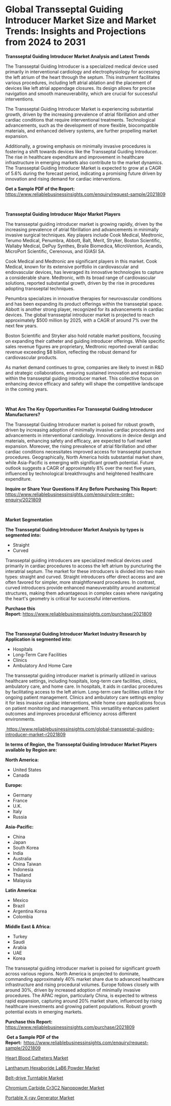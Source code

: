 <p><h1>Global Transseptal Guiding Introducer Market Size and Market Trends: Insights and Projections from 2024 to 2031</h1></p><p><strong>Transseptal Guiding Introducer Market Analysis and Latest Trends</strong></p>
<p><p>The Transseptal Guiding Introducer is a specialized medical device used primarily in interventional cardiology and electrophysiology for accessing the left atrium of the heart through the septum. This instrument facilitates various procedures, including left atrial ablation and the placement of devices like left atrial appendage closures. Its design allows for precise navigation and smooth maneuverability, which are crucial for successful interventions.</p><p>The Transseptal Guiding Introducer Market is experiencing substantial growth, driven by the increasing prevalence of atrial fibrillation and other cardiac conditions that require interventional treatments. Technological advancements, such as the development of more flexible, biocompatible materials, and enhanced delivery systems, are further propelling market expansion. </p><p>Additionally, a growing emphasis on minimally invasive procedures is fostering a shift towards devices like the Transseptal Guiding Introducer. The rise in healthcare expenditure and improvement in healthcare infrastructure in emerging markets also contribute to the market dynamics. The Transseptal Guiding Introducer Market is expected to grow at a CAGR of 5.6% during the forecast period, indicating a promising future driven by innovation and rising demand for cardiac interventions.</p></p>
<p><strong>Get a Sample PDF of the Report:&nbsp;</strong> <a href="https://www.reliablebusinessinsights.com/enquiry/request-sample/2021809?utm_campaign=39&utm_medium=2&utm_source=Github&utm_content=ia&utm_term=28102024&utm_id=transseptal-guiding-introducer">https://www.reliablebusinessinsights.com/enquiry/request-sample/2021809</a></p>
<p>&nbsp;</p>
<p><strong>Transseptal Guiding Introducer Major Market Players</strong></p>
<p><p>The transseptal guiding introducer market is growing rapidly, driven by the increasing prevalence of atrial fibrillation and advancements in minimally invasive surgical techniques. Key players include Cook Medical, Medtronic, Terumo Medical, Penumbra, Abbott, Balt, Merit, Stryker, Boston Scientific, Wallaby Medical, DePuy Synthes, Braile Biomedica, MicroVention, Acandis, MicroPort Scientific, Cerenovus, and IGIASI SA.</p><p>Cook Medical and Medtronic are significant players in this market. Cook Medical, known for its extensive portfolio in cardiovascular and endovascular devices, has leveraged its innovative technologies to capture a considerable share. Medtronic, with its broad range of cardiovascular solutions, reported substantial growth, driven by the rise in procedures adopting transseptal techniques. </p><p>Penumbra specializes in innovative therapies for neurovascular conditions and has been expanding its product offerings within the transseptal space. Abbott is another strong player, recognized for its advancements in cardiac devices. The global transseptal introducer market is projected to reach approximately $500 million by 2025, with a CAGR of around 7% over the next few years.</p><p>Boston Scientific and Stryker also hold notable market positions, focusing on expanding their catheter and guiding introducer offerings. While specific sales revenue figures are proprietary, Medtronic reported overall cardiac revenue exceeding $8 billion, reflecting the robust demand for cardiovascular products.</p><p>As market demand continues to grow, companies are likely to invest in R&D and strategic collaborations, ensuring sustained innovation and expansion within the transseptal guiding introducer market. This collective focus on enhancing device efficacy and safety will shape the competitive landscape in the coming years.</p></p>
<p>&nbsp;</p>
<p><strong>What Are The Key Opportunities For Transseptal Guiding Introducer Manufacturers?</strong></p>
<p><p>The Transseptal Guiding Introducer market is poised for robust growth, driven by increasing adoption of minimally invasive cardiac procedures and advancements in interventional cardiology. Innovations in device design and materials, enhancing safety and efficacy, are expected to fuel market expansion. Moreover, the rising prevalence of atrial fibrillation and other cardiac conditions necessitates improved access for transseptal puncture procedures. Geographically, North America holds substantial market share, while Asia-Pacific is emerging with significant growth potential. Future outlook suggests a CAGR of approximately 8% over the next five years, influenced by technological breakthroughs and heightened healthcare expenditure.</p></p>
<p><strong>Inquire or Share Your Questions If Any Before Purchasing This Report:</strong> <a href="https://www.reliablebusinessinsights.com/enquiry/pre-order-enquiry/2021809?utm_campaign=39&utm_medium=2&utm_source=Github&utm_content=ia&utm_term=28102024&utm_id=transseptal-guiding-introducer">https://www.reliablebusinessinsights.com/enquiry/pre-order-enquiry/2021809</a></p>
<p>&nbsp;</p>
<p><strong>Market Segmentation</strong></p>
<p><strong>The Transseptal Guiding Introducer Market Analysis by types is segmented into:</strong></p>
<p><ul><li>Straight</li><li>Curved</li></ul></p>
<p><p>Transseptal guiding introducers are specialized medical devices used primarily in cardiac procedures to access the left atrium by puncturing the interatrial septum. The market for these introducers is divided into two main types: straight and curved. Straight introducers offer direct access and are often favored for simpler, more straightforward procedures. In contrast, curved introducers provide enhanced maneuverability around anatomical structures, making them advantageous in complex cases where navigating the heart's geometry is critical for successful interventions.</p></p>
<p><strong>Purchase this Report:&nbsp;</strong><a href="https://www.reliablebusinessinsights.com/purchase/2021809?utm_campaign=39&utm_medium=2&utm_source=Github&utm_content=ia&utm_term=28102024&utm_id=transseptal-guiding-introducer">https://www.reliablebusinessinsights.com/purchase/2021809</a></p>
<p>&nbsp;</p>
<p><strong>The Transseptal Guiding Introducer Market Industry Research by Application is segmented into:</strong></p>
<p><ul><li>Hospitals</li><li>Long-Term Care Facilities</li><li>Clinics</li><li>Ambulatory And Home Care</li></ul></p>
<p><p>The transseptal guiding introducer market is primarily utilized in various healthcare settings, including hospitals, long-term care facilities, clinics, ambulatory care, and home care. In hospitals, it aids in cardiac procedures by facilitating access to the left atrium. Long-term care facilities utilize it for ongoing patient management. Clinics and ambulatory care settings employ it for less invasive cardiac interventions, while home care applications focus on patient monitoring and management. This versatility enhances patient outcomes and improves procedural efficiency across different environments.</p></p>
<p><a href="https://www.reliablebusinessinsights.com/global-transseptal-guiding-introducer-market-r2021809?utm_campaign=39&utm_medium=2&utm_source=Github&utm_content=ia&utm_term=28102024&utm_id=transseptal-guiding-introducer">&nbsp;https://www.reliablebusinessinsights.com/global-transseptal-guiding-introducer-market-r2021809</a></p>
<p><strong>In terms of Region, the Transseptal Guiding Introducer Market Players available by Region are:</strong></p>
<p>
    <p> <strong> North America: </strong>
        <ul>
            <li>United States</li>
            <li>Canada</li>
        </ul>
        </p> 
    <p> <strong> Europe: </strong>
        <ul>
            <li>Germany</li>
            <li>France</li>
            <li>U.K.</li>
            <li>Italy</li>
            <li>Russia</li>
        </ul>
        </p> 
    <p> <strong> Asia-Pacific: </strong>
        <ul>
            <li>China</li>
            <li>Japan</li>
            <li>South Korea</li>
            <li>India</li>
            <li>Australia</li>
            <li>China Taiwan</li>
            <li>Indonesia</li>
            <li>Thailand</li>
            <li>Malaysia</li>
        </ul>
        </p> 
    <p> <strong> Latin America: </strong>
        <ul>
            <li>Mexico</li>
            <li>Brazil</li>
            <li>Argentina Korea</li>
            <li>Colombia</li>
        </ul>
        </p> 
    <p> <strong> Middle East & Africa: </strong>
        <ul>
            <li>Turkey</li>
            <li>Saudi</li>
            <li>Arabia</li>
            <li>UAE</li>
            <li>Korea</li>
        </ul>
    </p>
    </p>
<p><p>The transseptal guiding introducer market is poised for significant growth across various regions. North America is projected to dominate, commanding approximately 40% market share due to advanced healthcare infrastructure and rising procedural volumes. Europe follows closely with around 30%, driven by increased adoption of minimally invasive procedures. The APAC region, particularly China, is expected to witness rapid expansion, capturing around 20% market share, influenced by rising healthcare investments and growing patient populations. Robust growth potential exists in emerging markets.</p></p>
<p><strong>Purchase this Report: </strong><a href="https://www.reliablebusinessinsights.com/purchase/2021809?utm_campaign=39&utm_medium=2&utm_source=Github&utm_content=ia&utm_term=28102024&utm_id=transseptal-guiding-introducer">https://www.reliablebusinessinsights.com/purchase/2021809</a></p>
<p>&nbsp;<strong>Get a Sample PDF of the Report:&nbsp;&nbsp;</strong><a href="https://www.reliablebusinessinsights.com/enquiry/request-sample/2021809?utm_campaign=39&utm_medium=2&utm_source=Github&utm_content=ia&utm_term=28102024&utm_id=transseptal-guiding-introducer">https://www.reliablebusinessinsights.com/enquiry/request-sample/2021809</a></p>
<p><strong></strong></p>
<p><p><a href="https://github.com/ibbiechinotit/Market-Research-Report-List-1/blob/main/heart-blood-catheters-market.md?utm_campaign=39&utm_medium=2&utm_source=Github&utm_content=ia&utm_term=28102024&utm_id=transseptal-guiding-introducer">Heart Blood Catheters Market</a></p><p><a href="https://www.linkedin.com/pulse/lanthanum-hexaboride-lab6-powder-market-share-size-trends-ugcye?trk=public_post_embed_feed-article-content&utm_campaign=39&utm_medium=2&utm_source=Github&utm_content=ia&utm_term=28102024&utm_id=transseptal-guiding-introducer">Lanthanum Hexaboride LaB6 Powder Market</a></p><p><a href="https://issuu.com/reportprime-2/docs/belt-drive-turntable-market-size-20_7252495218bf30?utm_campaign=39&utm_medium=2&utm_source=Github&utm_content=ia&utm_term=28102024&utm_id=transseptal-guiding-introducer">Belt-drive Turntable Market</a></p><p><a href="https://www.linkedin.com/pulse/market-leaders-laggards-global-chromium-carbide-cr3c2-unere?trk=public_post_embed_feed-article-content&utm_campaign=39&utm_medium=2&utm_source=Github&utm_content=ia&utm_term=28102024&utm_id=transseptal-guiding-introducer">Chromium Carbide Cr3C2 Nanopowder Market</a></p><p><a href="https://issuu.com/reportprime-2/docs/portable-x-ray-generator-market-siz_8a1a7db4f4e350?utm_campaign=39&utm_medium=2&utm_source=Github&utm_content=ia&utm_term=28102024&utm_id=transseptal-guiding-introducer">Portable X-ray Generator Market</a></p></p>